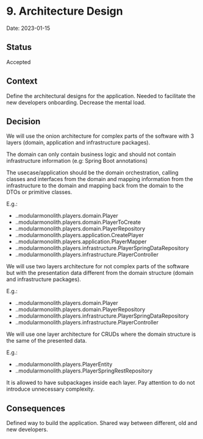 # 9. Architecture Design

Date: 2023-01-15

## Status

Accepted

## Context

Define the architectural designs for the application. Needed to facilitate the new developers onboarding. Decrease the
mental load.

## Decision

We will use the onion architecture for complex parts of the software with 3 layers (domain, application and
infrastructure packages).

The domain can only contain business logic and should not contain infrastructure information (e.g: Spring Boot
annotations)

The usecase/application should be the domain orchestration, calling classes and interfaces from the domain and mapping
information from the infrastructure to the domain and mapping back from the domain to the DTOs or primitive classes.

E.g.:

- ..modularmonolith.players.domain.Player
- ..modularmonolith.players.domain.PlayerToCreate
- ..modularmonolith.players.domain.PlayerRepository
- ..modularmonolith.players.application.CreatePlayer
- ..modularmonolith.players.application.PlayerMapper
- ..modularmonolith.players.infrastructure.PlayerSpringDataRepository
- ..modularmonolith.players.infrastructure.PlayerController

We will use two layers architecture for not complex parts of the software but with the presentation data different from
the domain structure (domain and infrastructure packages).

E.g.:

- ..modularmonolith.players.domain.Player
- ..modularmonolith.players.domain.PlayerRepository
- ..modularmonolith.players.infrastructure.PlayerSpringDataRepository
- ..modularmonolith.players.infrastructure.PlayerController

We will use one layer architecture for CRUDs where the domain structure is the same of the presented data.

E.g.:

- ..modularmonolith.players.PlayerEntity
- ..modularmonolith.players.PlayerSpringRestRepository

It is allowed to have subpackages inside each layer. Pay attention to do not introduce unnecessary complexity.

## Consequences

Defined way to build the application. Shared way between different, old and new developers.

